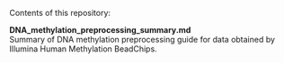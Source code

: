Contents of this repository:

**DNA_methylation_preprocessing_summary.md**\
Summary of DNA methylation preprocessing guide for data obtained by Illumina Human Methylation BeadChips.
